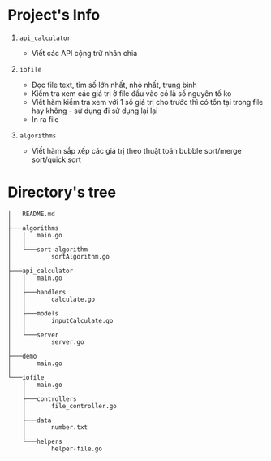 # Project's Info
1. `api_calculator`
    - Viết các API cộng trừ nhân chia
  
2. `iofile`
    - Đọc file text, tìm số lớn nhất, nhỏ nhất, trung bình
    - Kiểm tra xem các giá trị ở file đầu vào có là số nguyên tố ko
    - Viết hàm kiểm tra xem với 1 số  giá trị cho trước thì có tồn tại trong file hay không - sử dụng đi sử dụng lại lại
    - In ra file
  
3. `algorithms`
    - Viết hàm sắp xếp các giá trị theo thuật toán bubble sort/merge sort/quick sort

# Directory's tree
```
│   README.md
│
├───algorithms
│   │   main.go
│   │
│   └───sort-algorithm
│           sortAlgorithm.go
│
├───api_calculator
│   │   main.go
│   │
│   ├───handlers
│   │       calculate.go
│   │
│   ├───models
│   │       inputCalculate.go
│   │
│   └───server
│           server.go
│
├───demo
│       main.go
│
└───iofile
    │   main.go
    │
    ├───controllers
    │       file_controller.go
    │
    ├───data
    │       number.txt
    │
    └───helpers
            helper-file.go

```
